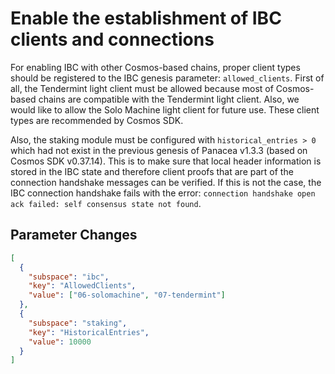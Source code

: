 # Enable the establishment of IBC clients and connections

For enabling IBC with other Cosmos-based chains, proper client types should be registered to the IBC genesis parameter: `allowed_clients`. First of all, the Tendermint light client must be allowed because most of Cosmos-based chains are compatible with the Tendermint light client. Also, we would like to allow the Solo Machine light client for future use. These client types are recommended by Cosmos SDK.

Also, the staking module must be configured with `historical_entries > 0` which had not exist in the previous genesis of Panacea v1.3.3 (based on Cosmos SDK v0.37.14). This is to make sure that local header information is stored in the IBC state and therefore client proofs that are part of the connection handshake messages can be verified. If this is not the case, the IBC connection handshake fails with the error: `connection handshake open ack failed: self consensus state not found`.

## Parameter Changes

```json
[
  {
    "subspace": "ibc",
    "key": "AllowedClients",
    "value": ["06-solomachine", "07-tendermint"]
  },
  {
    "subspace": "staking",
    "key": "HistoricalEntries",
    "value": 10000
  }
]
```
